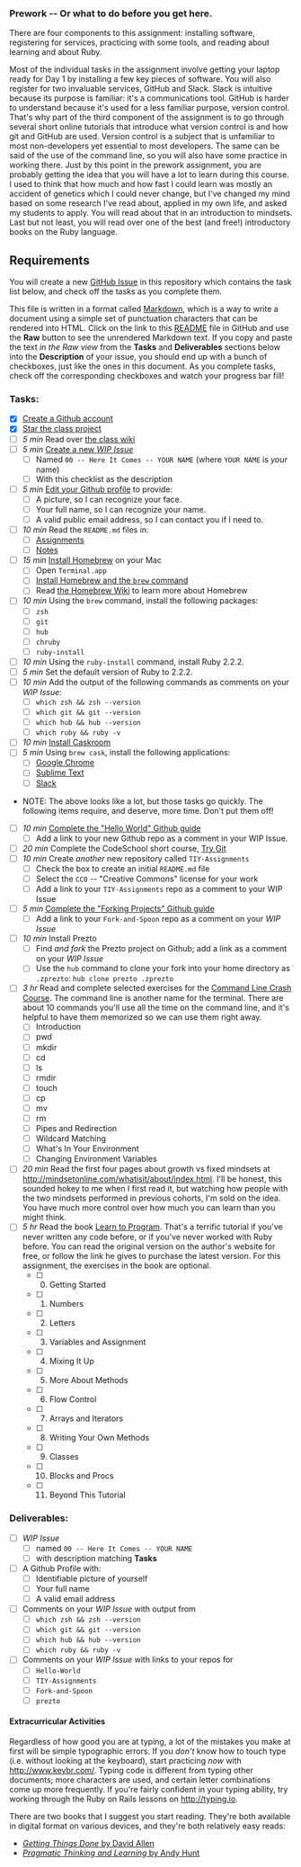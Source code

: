 ### Prework -- Or what to do before you get here.

There are four components to this assignment: installing software, registering for services, practicing with some tools, and reading about learning and about Ruby. 

Most of the individual tasks in the assignment involve getting your laptop ready for Day 1 by installing a few key pieces of software. You will also register for two invaluable services, GitHub and Slack. Slack is intuitive because its purpose is familiar: it's a communications tool. GitHub is harder to understand because it's used for a less familiar purpose, version control. That's why part of the third component of the assignment is to go through several short online tutorials that introduce what version control is and how git and GitHub are used. Version control is a subject that is unfamiliar to most non-developers yet essential to most developers. The same can be said of the use of the command line, so you will also have some practice in working there. Just by this point in the prework assignment, you are probably getting the idea that you will have a lot to learn during this course. I used to think that how much and how fast I could learn was mostly an accident of genetics which I could never change, but I've changed my mind based on some research I've read about, applied in my own life, and asked my students to apply. You will read about that in an introduction to mindsets. Last but not least, you will read over one of the best (and free!) introductory books on the Ruby language.

## Requirements

You will create a new [GitHub Issue](https://guides.github.com/features/issues/) in this repository which contains the task list below, and check off the tasks as you complete them.

This file is written in a format called [Markdown](https://guides.github.com/features/mastering-markdown/), which is a way to write a document using a simple set of punctuation characters that can be rendered into HTML. Click on the link to this [README](https://github.com/TheIronYard--Orlando/2015--SUMMER--ROR/blob/master/Assignments/00--Here-It-Comes/README.md) file in GitHub and use the **Raw** button to see the unrendered Markdown text. If you copy and paste the text _in the Raw view_ from the **Tasks** and **Deliverables** sections below into the **Description** of your issue, you should end up with a bunch of checkboxes, just like the ones in this document. As you complete tasks, check off the corresponding checkboxes and watch your progress bar fill! 

### Tasks:

* [X] [Create a Github account](https://github.com/signup)
* [X] [Star the class project](https://github.com/TheIronYard--Orlando/2015--SUMMER--ROR)
* [ ] *5 min* Read over [the class wiki](https://github.com/TheIronYard--Orlando/2015--SUMMER--ROR/wiki)
* [ ] *5 min* [Create a new *WIP Issue*](https://github.com/TheIronYard--Orlando/2015--SUMMER--ROR/issues/new)
  * [ ] Named `00 -- Here It Comes -- YOUR NAME` (where `YOUR NAME` is _your_ name)
  * [ ] With this checklist as the description
* [ ] *5 min* [Edit your Github profile](https://github.com/settings/profile) to provide:
    * [ ] A picture, so I can recognize your face.
    * [ ] Your full name, so I can recognize your name.
    * [ ] A valid public email address, so I can contact you if I need to.
* [ ] *10 min* Read the `README.md` files in:
    * [ ] [Assignments](https://github.com/TheIronYard--Orlando/2015--SUMMER--ROR/tree/master/Assignments)
    * [ ] [Notes](https://github.com/TheIronYard--Orlando/2015--SUMMER--ROR/tree/master/Notes)
* [ ] *15 min* [Install Homebrew](http://brew.sh) on your Mac
    * [ ] Open `Terminal.app`
    * [ ] [Install Homebrew and the `brew` command](http://brew.sh/#install)
    * [ ] Read [the Homebrew Wiki](https://github.com/Homebrew/homebrew/tree/master/share/doc/homebrew#readme) to learn more about Homebrew
* [ ] *10 min* Using the `brew` command, install the following packages:
    * [ ] `zsh`
    * [ ] `git`
    * [ ] `hub`
    * [ ] `chruby`
    * [ ] `ruby-install`
* [ ] *10 min* Using the `ruby-install` command, install Ruby 2.2.2.
* [ ] *5 min* Set the default version of Ruby to 2.2.2.
* [ ] *10 min* Add the output of the following commands as comments on your *WIP Issue*:
  * [ ] `which zsh && zsh --version`
  * [ ] `which git && git --version`
  * [ ] `which hub && hub --version`
  * [ ] `which ruby && ruby -v`
* [ ] *10 min* [Install Caskroom](http://caskroom.io)
* [ ] *5 min* Using `brew cask`, install the following applications:
    * [ ] [Google Chrome](http://google.com/chrome)
    * [ ] [Sublime Text](http://sublimetext.com)
    * [ ] [Slack](http://www.slack.com)
* NOTE: The above looks like a lot, but those tasks go quickly. The following items require, and deserve, more time. Don't put them off!    
* [ ] *10 min* [Complete the "Hello World" Github guide](https://guides.github.com/activities/hello-world/)
    * [ ] Add a link to your new Github repo as a comment in your WIP Issue.
* [ ] *20 min* Complete the CodeSchool short course, [Try Git](https://www.codeschool.com/courses/try-git)
* [ ] *10 min* Create _another_ new repository called `TIY-Assignments`
    * [ ] Check the box to create an initial `README.md` file
    * [ ] Select the `CC0` -- "Creative Commons" license for your work
    * [ ] Add a link to your `TIY-Assignments` repo as a comment to your WIP Issue
* [ ] *5 min* [Complete the "Forking Projects" Github guide](https://guides.github.com/activities/forking/)
    * [ ] Add a link to your `Fork-and-Spoon` repo as a comment on your *WIP Issue*
* [ ] *10 min* Install Prezto
  * [ ] Find _and fork_ the Prezto project on Github; add a link as a comment on your *WIP Issue*
  * [ ] Use the `hub` command to clone your fork into your home directory as `.zprezto`: `hub clone prezto .zprezto`
* [ ] *3 hr* Read and complete selected exercises for the [Command Line Crash Course](http://cli.learncodethehardway.org/book/). The command line is another name for the terminal. There are about 10 commands you'll use all the time on the command line, and it's helpful to have them memorized so we can use them right away.  
  * [ ] Introduction
  * [ ] pwd
  * [ ] mkdir
  * [ ] cd
  * [ ] ls
  * [ ] rmdir
  * [ ] touch
  * [ ] cp
  * [ ] mv
  * [ ] rm
  * [ ] Pipes and Redirection
  * [ ] Wildcard Matching
  * [ ] What's In Your Environment
  * [ ] Changing Environment Variables 
* [ ] *20 min* Read the first four pages about growth vs fixed mindsets at http://mindsetonline.com/whatisit/about/index.html. I'll be honest, this sounded hokey to me when I first read it, but watching how people with the two mindsets performed in previous cohorts, I'm sold on the idea. You have much more control over how much you can learn than you might think.
* [ ] *5 hr* Read the book [Learn to Program](https://pine.fm/LearnToProgram/). That's a terrific tutorial if you've never written any code before, or if you've never worked with Ruby before. You can read the original version on the author's website for free, or follow the link he gives to purchase the latest version. For this assignment, the exercises in the book are optional.
  * [ ] 0. Getting Started
  * [ ] 1. Numbers
  * [ ] 2. Letters
  * [ ] 3. Variables and Assignment
  * [ ] 4. Mixing It Up
  * [ ] 5. More About Methods
  * [ ] 6. Flow Control
  * [ ] 7. Arrays and Iterators
  * [ ] 8. Writing Your Own Methods
  * [ ] 9. Classes
  * [ ] 10. Blocks and Procs
  * [ ] 11. Beyond This Tutorial

### Deliverables:

* [ ] *WIP Issue*
  * [ ] named `00 -- Here It Comes -- YOUR NAME`
  * [ ] with description matching **Tasks**
* [ ] A Github Profile with:
  * [ ] Identifiable picture of yourself
  * [ ] Your full name
  * [ ] A valid email address
* [ ] Comments on your *WIP Issue* with output from
  * [ ] `which zsh && zsh --version`
  * [ ] `which git && git --version`
  * [ ] `which hub && hub --version`
  * [ ] `which ruby && ruby -v`
* [ ] Comments on your *WIP Issue* with links to your repos for
  * [ ] `Hello-World`
  * [ ] `TIY-Assignments`
  * [ ] `Fork-and-Spoon`
  * [ ] `prezto`

#### Extracurricular Activities

Regardless of how good you are at typing, a lot of the mistakes you make at first will be simple typographic errors. If you _don't_ know how to touch type (i.e. without looking at the keyboard), start practicing _now_ with http://www.keybr.com/. Typing code is different from typing other documents; more characters are used, and certain letter combinations come up more frequently. If you're fairly confident in your typing ability, try working through the Ruby on Rails lessons on http://typing.io.
 
There are two books that I suggest you start reading. They're both available in digital format on various devices, and they're both relatively easy reads:

* [_Getting Things Done_ by David Allen](http://j.mp/134jABk)
* [_Pragmatic Thinking and Learning_ by Andy Hunt](http://j.mp/1D5nmu8)

